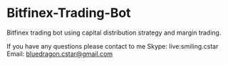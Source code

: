 # Bitfinex-Trading-Bot
Bitfinex trading bot using capital distribution strategy and margin trading.

If you have any questions please contact to me
Skype: live:smiling.cstar
Email: bluedragon.cstar@gmail.com
